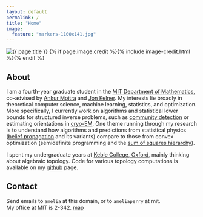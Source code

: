 ```yaml
---
layout: default
permalink: /
title: "Home"
image:
  feature: "markers-1100x141.jpg"
---
```

<div class="page-feature">
<div class="page-image">
<img src="{{ site.url }}/images/{{ page.image.feature }}" class="page-feature-image" alt="{{ page.title }}" itemprop="image">
{% if page.image.credit %}{% include image-credit.html %}{% endif %}
</div><!-- /.page-image -->
</div><!-- /.page-feature -->

<div id="main" role="main">
<article class="wrap" itemscope itemtype="http://schema.org/Article">

## About

I am a fourth-year graduate student in the [MIT Department of Mathematics](http://math.mit.edu), co-advised by [Ankur Moitra](http://people.csail.mit.edu/moitra/) and [Jon Kelner](http://math.mit.edu/~kelner/). My interests lie broadly in theoretical computer science, machine learning, statistics, and optimization. More specifically, I currently work on algorithms and statistical lower bounds for structured inverse problems, such as [community detection](https://en.wikipedia.org/wiki/Community_structure) or estimating orientations in [cryo-EM](https://en.wikipedia.org/wiki/Cryo-electron_microscopy). One theme running through my research is to understand how algorithms and predictions from statistical physics ([belief propagation](https://en.wikipedia.org/wiki/Belief_propagation) and its variants) compare to those from convex optimization (semidefinite programming and the [sum of squares hierarchy](http://en.wikipedia.org/wiki/Sum-of-squares_optimization)). 

I spent my undergraduate years at [Keble College, Oxford](http://www.keble.ox.ac.uk/), mainly thinking about algebraic topology. Code for various topology computations is available on my [github](http://github.com/willperry) page.

## Contact
Send emails to `amelia` at this domain, or to `ameliaperry` at mit.  
My office at MIT is 2-342. [map](http://whereis.mit.edu/?go=2)

</article>
</div>
